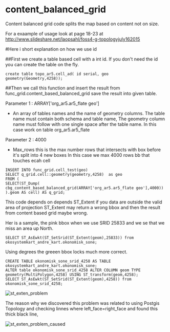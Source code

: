# content_balanced_grid
Content balanced grid code splits the map based on content not on size. 

For a exaample of usage look at page 18-23 at http://www.slideshare.net/laopsahl/foss4-g-topologyjuly162015

#Here i short explanation on how we use id 

##First we create a table based cell with a int id. If you don't need the id you can create the table on the fly.

```
create table topo_ar5.cell_ad( id serial, geo geometry(Geometry,4258));
```

##Then we call this function and insert the result from func_grid.content_based_balanced_grid save the result into given table.

Parameter 1 : ARRAY['org_ar5.ar5_flate geo']
- An array of tables names and the name of geometry columns.
The table name must contain both schema and table name, The geometry column name must follow with one single space after the table name. In this case work on table org_ar5.ar5_flate

Parameter 2 : 4000
- Max_rows this is the max number rows that intersects with box before it's split into 4 new boxes 
In this case we max 4000 rows bb that touches ecah cell 

```
INSERT INTO func_grid.cell_test(geo) 
SELECT q_grid.cell::geometry(geometry,4258)  as geo 
FROM (
SELECT(ST_Dump(
cbg_content_based_balanced_grid(ARRAY['org_ar5.ar5_flate geo'],4000))
).geom AS cell) AS q_grid;

```
This code depends on depends ST_Extent if you data are outside the valid area of projection ST_Extent may return a wrong bbox and then the result from content based grid maybe wrong.

Her is a sample, the pink bbox when we use SRID 25833 and we se that we miss an area up North.

```
SELECT ST_AsEwkt(ST_SetSrid(ST_Extent(geom),25833)) from   okosystemkart_andre_kart.okonomisk_sone;
```

Using degrees the greeen bbox locks much more correct.

```
CREATE TABLE okonomisk_sone_srid_4258 AS TABLE okosystemkart_andre_kart.okonomisk_sone;
ALTER table okonomisk_sone_srid_4258 ALTER COLUMN geom TYPE  geometry(MultiPolygon,4258) USING ST_transform(geom,4258);
SELECT ST_AsEwkt(ST_SetSrid(ST_Extent(geom),4258)) from okonomisk_sone_srid_4258;
```


![st_exten_problem](https://github.com/larsop/content_balanced_grid/assets/5681424/cc2f9ede-9ffd-471a-9da8-1f5054406385)


The reason why we discovered this problem was related to using Postgis Topology and checking linnes where left_face=right_face and found this thick black line,

![st_exten_problem_caused](https://github.com/larsop/content_balanced_grid/assets/5681424/ee0059bc-879c-4386-b137-d8d40d2ad0b2)




